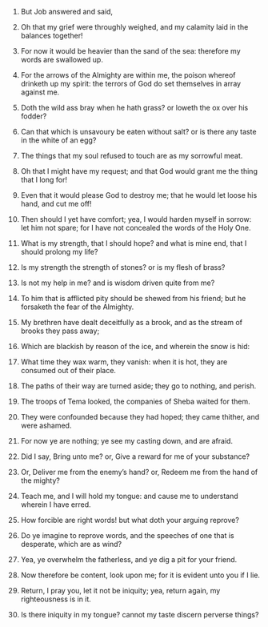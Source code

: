 1. But Job answered and said,

2. Oh that my grief were throughly
weighed, and my calamity laid in the balances together!

3. For now
it would be heavier than the sand of the sea: therefore my words are
swallowed up.

4. For the arrows of the Almighty are within me, the poison whereof
drinketh up my spirit: the terrors of God do set themselves in array
against me.

5. Doth the wild ass bray when he hath grass? or loweth the ox over
his fodder?

6. Can that which is unsavoury be eaten without salt? or
is there any taste in the white of an egg?

7. The things that my
soul refused to touch are as my sorrowful meat.

8. Oh that I might have my request; and that God would grant me the
thing that I long for!

9. Even that it would please God to destroy
me; that he would let loose his hand, and cut me off!

10. Then
should I yet have comfort; yea, I would harden myself in sorrow: let
him not spare; for I have not concealed the words of the Holy One.

11. What is my strength, that I should hope? and what is mine end,
that I should prolong my life?

12. Is my strength the strength of
stones? or is my flesh of brass?

13. Is not my help in me? and is
wisdom driven quite from me?

14. To him that is afflicted pity
should be shewed from his friend; but he forsaketh the fear of the
Almighty.

15. My brethren have dealt deceitfully as a brook, and as the stream
of brooks they pass away;

16. Which are blackish by reason of the
ice, and wherein the snow is hid:

17. What time they wax warm, they
vanish: when it is hot, they are consumed out of their place.

18. The paths of their way are turned aside; they go to nothing, and
perish.

19. The troops of Tema looked, the companies of Sheba waited for
them.

20. They were confounded because they had hoped; they came thither,
and were ashamed.

21. For now ye are nothing; ye see my casting down, and are afraid.

22. Did I say, Bring unto me? or, Give a reward for me of your
substance?

23. Or, Deliver me from the enemy’s hand? or, Redeem me
from the hand of the mighty?

24. Teach me, and I will hold my
tongue: and cause me to understand wherein I have erred.

25. How forcible are right words! but what doth your arguing reprove?

26. Do ye imagine to reprove words, and the speeches of one that is
desperate, which are as wind?

27. Yea, ye overwhelm the fatherless,
and ye dig a pit for your friend.

28. Now therefore be content, look upon me; for it is evident unto
you if I lie.

29. Return, I pray you, let it not be iniquity; yea, return again, my
righteousness is in it.

30. Is there iniquity in my tongue? cannot my taste discern perverse
things?